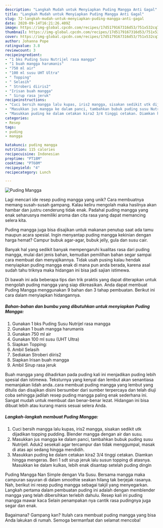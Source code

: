 ```yaml
---
description: "Langkah Mudah untuk Menyiapkan Puding Mangga Anti Gagal"
title: "Langkah Mudah untuk Menyiapkan Puding Mangga Anti Gagal"
slug: 72-langkah-mudah-untuk-menyiapkan-puding-mangga-anti-gagal
date: 2020-09-14T16:21:26.409Z
image: https://img-global.cpcdn.com/recipes/17d5179167316d53/751x532cq70/puding-mangga-foto-resep-utama.jpg
thumbnail: https://img-global.cpcdn.com/recipes/17d5179167316d53/751x532cq70/puding-mangga-foto-resep-utama.jpg
cover: https://img-global.cpcdn.com/recipes/17d5179167316d53/751x532cq70/puding-mangga-foto-resep-utama.jpg
author: Johanna Pope
ratingvalue: 3.8
reviewcount: 3
recipeingredient:
- "1 bks Puding Susu Nutrijel rasa mangga"
- "1 buah mangga harumanis"
- "750 ml air"
- "100 ml susu UHT Ultra"
- " Topping"
- " Selasih"
- " Stroberi diiris2"
- "Irisan buah mangga"
- " Sirup rasa jeruk"
recipeinstructions:
- "Cuci bersih mangga lalu kupas, iris2 mangga, sisakan sedikit utk dijadikan topping pudding. Blender mangga dengan air dan susu."
- "Masukkan jus mangga ke dalam panci, tambahkan bubuk puding susu Nutrijell. Aduk2 sesekali agar tercampur dan tidak menggumpal, masak di atas api sedang hingga mendidih."
- "Masukkan puding ke dalam cetakan kira2 3/4 tinggi cetakan. Diamkan hingga mengeras. Beri 1 sdt sirup jeruk lalu susun topping di atasnya. Masukkan ke dalam kulkas, lebih enak disantap setelah puding dingin"
categories:
- Resep
tags:
- puding
- mangga

katakunci: puding mangga 
nutrition: 115 calories
recipecuisine: Indonesian
preptime: "PT18M"
cooktime: "PT60M"
recipeyield: "4"
recipecategory: Lunch

---
```



![Puding Mangga](https://img-global.cpcdn.com/recipes/17d5179167316d53/751x532cq70/puding-mangga-foto-resep-utama.jpg)

Lagi mencari ide resep puding mangga yang unik? Cara membuatnya memang susah-susah gampang. Kalau keliru mengolah maka hasilnya akan hambar dan justru cenderung tidak enak. Padahal puding mangga yang enak seharusnya memiliki aroma dan cita rasa yang dapat memancing selera kita.

Puding mangga juga bisa disajikan untuk makanan penutup saat ada tamu maupun acara spesial. Ingin menyantap puding mangga kekinian dengan harga hemat? Campur bubuk agar-agar, bubuk jelly, gula dan susu cair.

Banyak hal yang sedikit banyak mempengaruhi kualitas rasa dari puding mangga, mulai dari jenis bahan, kemudian pemilihan bahan segar sampai cara membuat dan menyajikannya. Tidak usah pusing kalau hendak menyiapkan puding mangga enak di mana pun anda berada, karena asal sudah tahu triknya maka hidangan ini bisa jadi sajian istimewa.


Di bawah ini ada beberapa tips dan trik praktis yang dapat diterapkan untuk mengolah puding mangga yang siap dikreasikan. Anda dapat membuat Puding Mangga menggunakan 9 bahan dan 3 tahap pembuatan. Berikut ini cara dalam menyiapkan hidangannya.

<!--inarticleads1-->

##### Bahan-bahan dan bumbu yang dibutuhkan untuk menyiapkan Puding Mangga:

1. Gunakan 1 bks Puding Susu Nutrijel rasa mangga
1. Gunakan 1 buah mangga harumanis
1. Gunakan 750 ml air
1. Gunakan 100 ml susu (UHT Ultra)
1. Siapkan  Topping:
1. Ambil  Selasih
1. Sediakan  Stroberi diiris2
1. Siapkan Irisan buah mangga
1. Ambil  Sirup rasa jeruk


Buah mangga yang dihadirkan pada puding kali ini menjadikan puding lebih spesial dan istimewa. Teksturnya yang kenyal dan lembut akan senantiasa memanjakan lidah anda..cara membuat puding mangga yang lembut yang ditulis dan disajikan disini bersumber dari sumber terpercaya dan telah diuji coba sehingga jadilah resep puding mangga paling enak sederhana ini. Sangat mudah untuk membuat dan benar-benar lezat. Hidangan ini bisa dibuat lebih atau kurang manis sesuai selera Anda. 

<!--inarticleads2-->

##### Langkah-langkah membuat Puding Mangga:

1. Cuci bersih mangga lalu kupas, iris2 mangga, sisakan sedikit utk dijadikan topping pudding. Blender mangga dengan air dan susu.
1. Masukkan jus mangga ke dalam panci, tambahkan bubuk puding susu Nutrijell. Aduk2 sesekali agar tercampur dan tidak menggumpal, masak di atas api sedang hingga mendidih.
1. Masukkan puding ke dalam cetakan kira2 3/4 tinggi cetakan. Diamkan hingga mengeras. Beri 1 sdt sirup jeruk lalu susun topping di atasnya. Masukkan ke dalam kulkas, lebih enak disantap setelah puding dingin


Puding Mangga Nan Simple dengan Vla Susu. Bersama mangga maka campuran sayuran di dalam smoothie seakan hilang tak berjejak rasanya. Nah, berikut ini resep puding mangga sebagai takjil yang menyegarkan. Langkah pertama dalam pembuatan puding ini adalah dengan memblender mangga yang telah dibersihkan terlebih dahulu. Resep kali ini puding mangga mawar kaca Selain penampakan nya cantik rasa pudingnya juga segar dan enak. 

Bagaimana? Gampang kan? Itulah cara membuat puding mangga yang bisa Anda lakukan di rumah. Semoga bermanfaat dan selamat mencoba!

